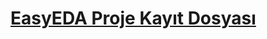 # [EasyEDA Proje Kayıt Dosyası](https://easyeda.com/account/user/projects/index/detail?project=93abf0db355e43abbdf95adf15a1462f&folder=all)
